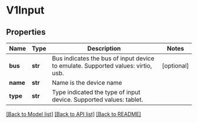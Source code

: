 # V1Input

## Properties
Name | Type | Description | Notes
------------ | ------------- | ------------- | -------------
**bus** | **str** | Bus indicates the bus of input device to emulate. Supported values: virtio, usb. | [optional] 
**name** | **str** | Name is the device name | 
**type** | **str** | Type indicated the type of input device. Supported values: tablet. | 

[[Back to Model list]](../README.md#documentation-for-models) [[Back to API list]](../README.md#documentation-for-api-endpoints) [[Back to README]](../README.md)


